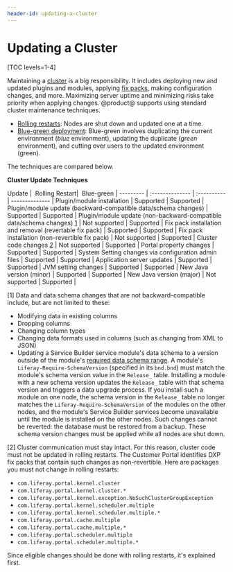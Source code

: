 ```yaml
---
header-id: updating-a-cluster
---
```


# Updating a Cluster

[TOC levels=1-4]

Maintaining a
[cluster](/docs/7-2/deploy/-/knowledge_base/d/liferay-clustering)
is a big responsibility. It includes deploying new and updated plugins and
modules, applying
[fix packs](/docs/7-2/deploy/-/knowledge_base/d/maintaining-liferay), 
making configuration changes, and more. Maximizing server uptime and minimizing
risks take priority when applying changes. @product@ supports using standard
cluster maintenance techniques. 

-   [Rolling restarts](/docs/7-2/deploy/-/knowledge_base/d/using-rolling-restarts): 
    Nodes are shut down and updated one at a time. 
-   [Blue-green deployment](/docs/7-2/deploy/-/knowledge_base/d/other-cluster-update-techniques):
    Blue-green involves duplicating the current environment (*blue*
    environment), updating the duplicate (*green* environment), and cutting over
    users to the updated environment (green). 

The techniques are compared below. 

**Cluster Update Techniques**

Update |  &nbsp;Rolling Restart|  &nbsp;Blue-green |
--------- | :-------------- | :---------- | -------------- |
Plugin/module installation | Supported | Supported | 
Plugin/module update (backward-compatible data/schema changes) | Supported | Supported | 
Plugin/module update (non-backward-compatible data/schema changes) [1](#one) | Not supported | Supported | 
Fix pack installation and removal (revertable fix pack) | Supported | Supported | 
Fix pack installation (non-revertible fix pack) | Not supported | Supported | 
Cluster code changes [2](#two) | Not supported | Supported | 
Portal property changes | Supported | Supported | 
System Setting changes via configuration admin files | Supported | Supported | 
Application server updates | Supported | Supported | 
JVM setting changes | Supported | Supported | 
New Java version (minor) | Supported | Supported | 
New Java version (major) | Not supported | Supported | 

[<a name="one">1</a>] Data and data schema changes that are not 
backward-compatible include, but are not limited to these:

-   Modifying data in existing columns
-   Dropping columns
-   Changing column types
-   Changing data formats used in columns (such as changing from XML to JSON)
-   Updating a Service Builder service module's data schema to a version 
    outside of the module's
    [required data schema range](/docs/7-2/appdev/-/knowledge_base/a/creating-an-upgrade-process-for-your-app#specifying-the-schema-version). 
    A module's `Liferay-Require-SchemaVersion` (specified in its `bnd.bnd`) must
    match the module's schema version value in the `Release_` table. Installing
    a module with a new schema version updates the `Release_` table with
    that schema version and triggers a data upgrade process. If you install such
    a module on one node, the schema version in the `Release_` table no longer
    matches the `Liferay-Require-SchemaVersion` of the modules on the other
    nodes, and the module's Service Builder services become unavailable until
    the module is installed on the other nodes. Such changes cannot be reverted:
    the database must be restored from a backup. These schema version changes
    must be applied while all nodes are shut down. 

[<a name="two">2</a>] Cluster communication must stay intact. For this reason, cluster code must not
be updated in rolling restarts. The Customer Portal identifies DXP fix packs
that contain such changes as non-revertible. Here are packages you must not
change in rolling restarts:
    
- `com.liferay.portal.kernel.cluster`
- `com.liferay.portal.kernel.cluster.*`
- `com.liferay.portal.kernel.exception.NoSuchClusterGroupException`
- `com.liferay.portal.kernel.scheduler.multiple`
- `com.liferay.portal.kernel.scheduler.multiple.*`
- `com.liferay.portal.cache.multiple`
- `com.liferay.portal.cache.multiple.*`
- `com.liferay.portal.scheduler.multiple`
- `com.liferay.portal.scheduler.multiple.*`
    
Since eligible changes should be done with rolling restarts, it's explained
first. 
